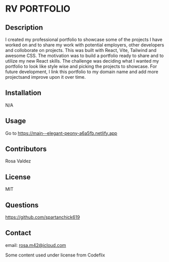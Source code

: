 
# RV PORTFOLIO

## Description

I created my professional portfolio to showcase some of the projects I have worked on and to share my work with potential employers, other developers and colloborate on projects. This was built with React, Vite, Tailwind and awesome CSS. The motivation was to build a portfolio ready to share and to utilize my new React skills. The challenge was deciding what I wanted my portfolio to look like style wise and picking the projects to showcase. For future development, I link this portfolio to my domain name and add more projectsand improve upon it over time. 

## Installation
N/A

## Usage

Go to https://main--elegant-peony-a6a5fb.netlify.app

## Contributors

Rosa Valdez

## License

MIT

## Questions

https://github.com/spartanchick619

## Contact

email: rosa.m42@icloud.com




Some content used under license from Codeflix
